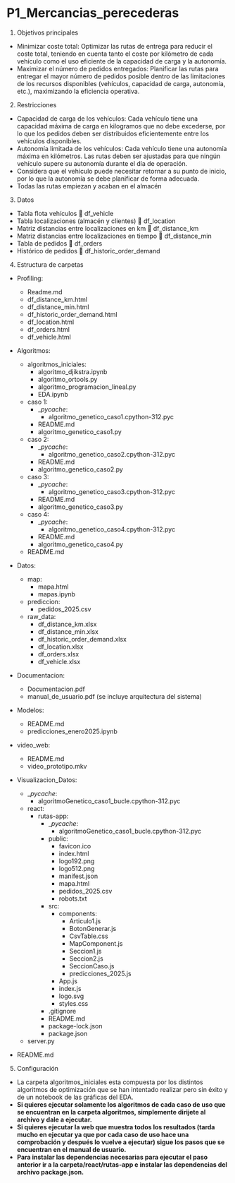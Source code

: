 ﻿# P1_Mercancias_perecederas

1. Objetivos principales

- Minimizar coste total: Optimizar las rutas de entrega para reducir el coste total, teniendo en cuenta tanto el coste por kilómetro de cada vehículo como el uso eficiente de la capacidad de carga y la autonomía.
- Maximizar el número de pedidos entregados: Planificar las rutas para entregar el mayor número de pedidos posible dentro de las limitaciones de los recursos disponibles (vehículos, capacidad de carga, autonomía, etc.), maximizando la eficiencia operativa.

2. Restricciones

- Capacidad de carga de los vehículos: Cada vehículo tiene una capacidad máxima de carga en kilogramos que no debe excederse, por lo que los pedidos deben ser distribuidos eficientemente
  entre los vehículos disponibles.
- Autonomía limitada de los vehículos: Cada vehículo tiene una autonomía máxima en kilómetros. Las rutas deben ser ajustadas para que ningún vehículo supere su autonomía durante el día de
  operación.
- Considera que el vehículo puede necesitar retornar a su punto de inicio, por lo que la autonomía se debe planificar de forma adecuada.
- Todas las rutas empiezan y acaban en el almacén

3. Datos

- Tabla flota vehículos  df_vehicle
- Tabla localizaciones (almacén y clientes)  df_location
- Matriz distancias entre localizaciones en km  df_distance_km
- Matriz distancias entre localizaciones en tiempo  df_distance_min
- Tabla de pedidos  df_orders
- Histórico de pedidos  df_historic_order_demand

4. Estructura de carpetas

- Profiling:
  - Readme.md
  - df_distance_km.html
  - df_distance_min.html
  - df_historic_order_demand.html
  - df_location.html
  - df_orders.html
  - df_vehicle.html
- Algoritmos:
  - algoritmos_iniciales:
    - algoritmo_djikstra.ipynb
    - algoritmo_ortools.py
    - algoritmo_programacion_lineal.py
    - EDA.ipynb
  - caso 1:
    - \__pycache_:
      - algoritmo_genetico_caso1.cpython-312.pyc
    - README.md
    - algoritmo_genetico_caso1.py
  - caso 2:
    - \__pycache_:
      - algoritmo_genetico_caso2.cpython-312.pyc
    - README.md
    - algoritmo_genetico_caso2.py
  - caso 3:
    - \__pycache_:
      - algoritmo_genetico_caso3.cpython-312.pyc
    - README.md
    - algoritmo_genetico_caso3.py
  - caso 4:
    - \__pycache_:
      - algoritmo_genetico_caso4.cpython-312.pyc
    - README.md
    - algoritmo_genetico_caso4.py
  - README.md
- Datos:

  - map:
    - mapa.html
    - mapas.ipynb
  - prediccion:
    - pedidos_2025.csv
  - raw_data:
    - df_distance_km.xlsx
    - df_distance_min.xlsx
    - df_historic_order_demand.xlsx
    - df_location.xlsx
    - df_orders.xlsx
    - df_vehicle.xlsx

- Documentacion:

  - Documentacion.pdf
  - manual_de_usuario.pdf (se incluye arquitectura del sistema)

- Modelos:

  - README.md
  - predicciones_enero2025.ipynb

- video_web:

  - README.md
  - video_prototipo.mkv

- Visualizacion_Datos:

  - \__pycache_:
    - algoritmoGenetico_caso1_bucle.cpython-312.pyc
  - react:
    - rutas-app:
      - \__pycache_:
        - algoritmoGenetico_caso1_bucle.cpython-312.pyc
      - public:
        - favicon.ico
        - index.html
        - logo192.png
        - logo512.png
        - manifest.json
        - mapa.html
        - pedidos_2025.csv
        - robots.txt
      - src:
        - components:
          - Articulo1.js
          - BotonGenerar.js
          - CsvTable.css
          - MapComponent.js
          - Seccion1.js
          - Seccion2.js
          - SeccionCaso.js
          - predicciones_2025.js
        - App.js
        - index.js
        - logo.svg
        - styles.css
      - .gitignore
      - README.md
      - package-lock.json
      - package.json
  - server.py

- README.md

5. Configuración

- La carpeta algoritmos_iniciales esta compuesta por los distintos algoritmos de optimización que se han intentado realizar
  pero sin éxito y de un notebook de las gráficas del EDA.
- **Si quieres ejecutar solamente los algoritmos de cada caso de uso que se encuentran en la carpeta algoritmos, simplemente dirijete al archivo y dale a ejecutar.**
- **Si quieres ejecutar la web que muestra todos los resultados (tarda mucho en ejecutar ya que por cada caso de uso hace una comprobación y después lo vuelve a ejecutar) sigue los pasos que se encuentran en el manual de usuario.**
- **Para instalar las dependencias necesarias para ejecutar el paso anterior ir a la carpeta/react/rutas-app e instalar las dependencias del archivo package.json.**
